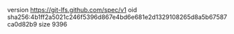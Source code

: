 version https://git-lfs.github.com/spec/v1
oid sha256:4b1ff2a5021c246f5396d867e4bd6e681e2d1329108265d8a5b67587ca0d82b9
size 9396
